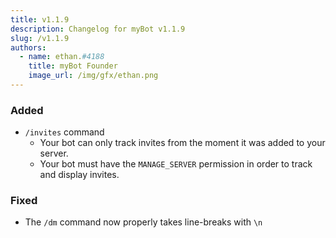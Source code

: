 ```yaml
---
title: v1.1.9
description: Changelog for myBot v1.1.9
slug: /v1.1.9
authors:
  - name: ethan.#4188
    title: myBot Founder
    image_url: /img/gfx/ethan.png
---
```


### Added

- `/invites` command
  - Your bot can only track invites from the moment it was added to your server.
  - Your bot must have the `MANAGE_SERVER` permission in order to track and display invites.

### Fixed

- The `/dm` command now properly takes line-breaks with `\n`